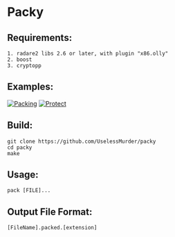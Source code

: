 # Packy


## Requirements:
    
    1. radare2 libs 2.6 or later, with plugin "x86.olly"
    2. boost
    3. cryptopp

## Examples:

   [![Packing](https://img.youtube.com/vi/UX7D8aiJ-H0/0.jpg)](https://www.youtube.com/watch?v=UX7D8aiJ-H0)
   [![Protect](https://img.youtube.com/vi/mvLLy8kUBNs/0.jpg)](https://www.youtube.com/watch?v=mvLLy8kUBNs)
   

## Build:

    git clone https://github.com/UselessMurder/packy
    cd packy
    make
    
## Usage:

    pack [FILE]...
    
## Output File Format:

    [FileName].packed.[extension]
